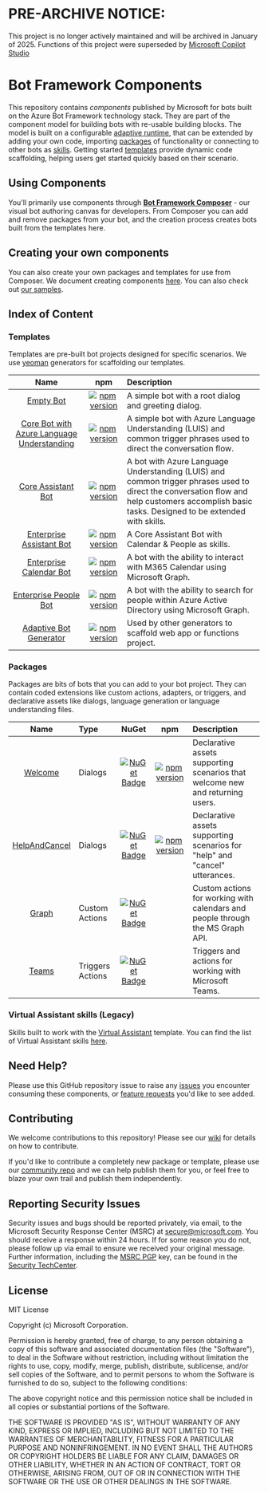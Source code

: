 # PRE-ARCHIVE NOTICE: 
This project is no longer actively maintained and will be archived in January of 2025.  Functions of this project were superseded by [Microsoft Copilot Studio](https://aka.ms/copilotstudio) 

# Bot Framework Components

This repository contains *components* published by Microsoft for bots built on the Azure Bot Framework technology stack. They are part of the component model for building bots with re-usable building blocks. The model is built on a configurable [adaptive runtime](#adaptive-runtime), that can be extended by adding your own code, importing [packages](#packages) of functionality or connecting to other bots as [skills](#skills). Getting started [templates](#templates) provide dynamic code scaffolding, helping users get started quickly based on their scenario.

## Using Components

You'll primarily use components through [**Bot Framework Composer**](https://github.com/microsoft/BotFramework-Composer) - our visual bot authoring canvas for developers. From Composer you can add and remove packages from your bot, and the creation process creates bots built from the templates here.

## Creating your own components

You can also create your own packages and templates for use from Composer. We document creating components [here](https://docs.microsoft.com/composer/concept-packages). You can also check out [our samples](https://github.com/microsoft/BotBuilder-Samples/tree/main/composer-samples).

## Index of Content

### Templates

Templates are pre-built bot projects designed for specific scenarios. We use [yeoman](https://yeoman.io) generators for scaffolding our templates.

| Name         | npm | Description |
|:------------:|:---:|:------------|
|[Empty Bot](/generators/generator-bot-empty) | [![npm version](https://badge.fury.io/js/%40microsoft%2Fgenerator-bot-empty.svg)](https://badge.fury.io/js/%40microsoft%2Fgenerator-bot-empty) | A simple bot with a root dialog and greeting dialog. |
|[Core Bot with Azure Language Understanding](/generators/generator-bot-core-language) | [![npm version](https://badge.fury.io/js/%40microsoft%2Fgenerator-bot-core-language.svg)](https://badge.fury.io/js/%40microsoft%2Fgenerator-bot-core-language) | A simple bot with Azure Language Understanding (LUIS) and common trigger phrases used to direct the conversation flow. |
|[Core Assistant Bot](/generators/generator-bot-core-assistant) | [![npm version](https://badge.fury.io/js/%40microsoft%2Fgenerator-bot-core-assistant.svg)](https://badge.fury.io/js/%40microsoft%2Fgenerator-bot-core-assistant) | A bot with Azure Language Understanding (LUIS) and common trigger phrases used to direct the conversation flow and help customers accomplish basic tasks. Designed to be extended with skills. |
|[Enterprise Assistant Bot](/generators/generator-bot-enterprise-assistant) | [![npm version](https://badge.fury.io/js/%40microsoft%2Fgenerator-bot-enterprise-assistant.svg)](https://badge.fury.io/js/%40microsoft%2Fgenerator-bot-enterprise-assistant) | A Core Assistant Bot with Calendar & People as skills. |
|[Enterprise Calendar Bot](/generators/generator-bot-enterprise-calendar) | [![npm version](https://badge.fury.io/js/%40microsoft%2Fgenerator-bot-enterprise-calendar.svg)](https://badge.fury.io/js/%40microsoft%2Fgenerator-bot-enterprise-calendar) | A bot with the ability to interact with M365 Calendar using Microsoft Graph. |
|[Enterprise People Bot](/generators/generator-bot-enterprise-people) | [![npm version](https://badge.fury.io/js/%40microsoft%2Fgenerator-bot-enterprise-people.svg)](https://badge.fury.io/js/%40microsoft%2Fgenerator-bot-enterprise-people) | A bot with the ability to search for people within Azure Active Directory using Microsoft Graph.|
|[Adaptive Bot Generator](/generators/generator-bot-adaptive) | [![npm version](https://badge.fury.io/js/%40microsoft%2Fgenerator-bot-adaptive.svg)](https://badge.fury.io/js/%40microsoft%2Fgenerator-bot-adaptive) | Used by other generators to scaffold web app or functions project. |

### Packages

Packages are bits of bots that you can add to your bot project. They can contain coded extensions like custom actions, adapters, or triggers, and declarative assets like dialogs, language generation or language understanding files.

| Name         |Type   | NuGet | npm |Description |
|:------------:|:------|:-----:|:---:|:-----------|
|[Welcome](/packages/Welcome) | Dialogs | [![NuGet Badge](https://buildstats.info/nuget/Microsoft.Bot.Components.Welcome?includePreReleases=true)](https://www.nuget.org/packages/Microsoft.Bot.Components.Welcome/)| [![npm version](https://badge.fury.io/js/%40microsoft%2Fbot-components-welcome.svg)](https://badge.fury.io/js/%40microsoft%2Fbot-components-welcome) | Declarative assets supporting scenarios that welcome new and returning users. |
|[HelpAndCancel](/packages/HelpAndCancel) | Dialogs | [![NuGet Badge](https://buildstats.info/nuget/Microsoft.Bot.Components.HelpAndCancel?includePreReleases=true)](https://www.nuget.org/packages/Microsoft.Bot.Components.HelpAndCancel/) | [![npm version](https://badge.fury.io/js/%40microsoft%2Fbot-components-helpandcancel.svg)](https://badge.fury.io/js/%40microsoft%2Fbot-components-helpandcancel) | Declarative assets supporting scenarios for "help" and "cancel" utterances. |
|[Graph](/packages/Graph) | Custom Actions | [![NuGet Badge](https://buildstats.info/nuget/Microsoft.Bot.Components.Graph?includePreReleases=true)](https://www.nuget.org/packages/Microsoft.Bot.Components.Graph/) | | Custom actions for working with calendars and people through the MS Graph API.|
|[Teams](/packages/Teams) | Triggers Actions | [![NuGet Badge](https://buildstats.info/nuget/Microsoft.Bot.Components.Teams?includePreReleases=true)](https://www.nuget.org/packages/Microsoft.Bot.Components.Teams/) | | Triggers and actions for working with Microsoft Teams.|

### Virtual Assistant skills (Legacy)

Skills built to work with the [Virtual Assistant](https://docs.microsoft.com/azure/bot-service/bot-builder-virtual-assistant-introduction) template. You can find the list of Virtual Assistant skills [here](/skills/csharp/readme.md).

## Need Help?

Please use this GitHub repository issue to raise any [issues](https://github.com/Microsoft/botframework-components/issues/new?assignees=&labels=Type%3A+Bug&template=bug_report.md&title=) you encounter consuming these components, or [feature requests](https://github.com/Microsoft/botframework-components/issues/new?assignees=&labels=Type%3A+Feature&template=feature_request.md&title=) you'd like to see added.

## Contributing

We welcome contributions to this repository! Please see our [wiki](https://github.com/microsoft/botframework-components/wiki) for details on how to contribute.

If you'd like to contribute a completely new package or template, please use our [community repo](https://github.com/BotBuilderCommunity/) and we can help publish them for you, or feel free to blaze your own trail and publish them independently.

## Reporting Security Issues

Security issues and bugs should be reported privately, via email, to the Microsoft Security Response Center (MSRC) at [secure@microsoft.com](mailto:secure@microsoft.com). You should receive a response within 24 hours. If for some reason you do not, please follow up via email to ensure we received your original message. Further information, including the [MSRC PGP](https://technet.microsoft.com/security/dn606155) key, can be found in the [Security TechCenter](https://technet.microsoft.com/security/default).

## License

MIT License

Copyright (c) Microsoft Corporation.

Permission is hereby granted, free of charge, to any person obtaining a copy
of this software and associated documentation files (the "Software"), to deal
in the Software without restriction, including without limitation the rights
to use, copy, modify, merge, publish, distribute, sublicense, and/or sell
copies of the Software, and to permit persons to whom the Software is
furnished to do so, subject to the following conditions:

The above copyright notice and this permission notice shall be included in all
copies or substantial portions of the Software.

THE SOFTWARE IS PROVIDED "AS IS", WITHOUT WARRANTY OF ANY KIND, EXPRESS OR
IMPLIED, INCLUDING BUT NOT LIMITED TO THE WARRANTIES OF MERCHANTABILITY,
FITNESS FOR A PARTICULAR PURPOSE AND NONINFRINGEMENT. IN NO EVENT SHALL THE
AUTHORS OR COPYRIGHT HOLDERS BE LIABLE FOR ANY CLAIM, DAMAGES OR OTHER
LIABILITY, WHETHER IN AN ACTION OF CONTRACT, TORT OR OTHERWISE, ARISING FROM,
OUT OF OR IN CONNECTION WITH THE SOFTWARE OR THE USE OR OTHER DEALINGS IN THE
SOFTWARE.
